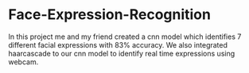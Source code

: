 # Face-Expression-Recognition
In this project me and my friend created a cnn model which identifies 7 different facial expressions with 83% accuracy. We also integrated haarcascade to our cnn model to identify real time expressions using webcam.

